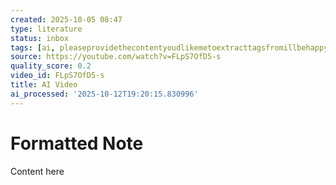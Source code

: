 ```yaml
---
created: 2025-10-05 08:47
type: literature
status: inbox
tags: [ai, pleaseprovidethecontentyoudlikemetoextracttagsfromillbehappytohelp, transformation]
source: https://youtube.com/watch?v=FLpS7OfD5-s
quality_score: 0.2
video_id: FLpS7OfD5-s
title: AI Video
ai_processed: '2025-10-12T19:20:15.830996'
---
```


# Formatted Note

Content here
